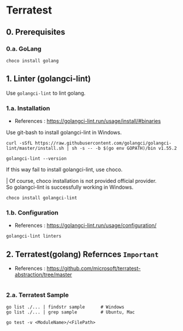 # Terratest

## 0. Prerequisites

### 0.a. GoLang

```shell
choco install golang
```


## 1. Linter (golangci-lint)

Use `golangci-lint` to lint golang.

### 1.a. Installation

- References : https://golangci-lint.run/usage/install/#binaries

Use git-bash to install golangci-lint in Windows.

```shell
curl -sSfL https://raw.githubusercontent.com/golangci/golangci-lint/master/install.sh | sh -s -- -b $(go env GOPATH)/bin v1.55.2

golangci-lint --version
```

If this way fail to install golangci-lint, use choco.

| Of course, choco installation is not provided official provider. <br> So golangci-lint is successfully working in Windows.

```shell
choco install golangci-lint
```

### 1.b. Configuration

- References : https://golangci-lint.run/usage/configuration/

```shell
golangci-lint linters
```

## 2. Terratest(golang) Refernces `Important`

- References : https://github.com/microsoft/terratest-abstraction/tree/master

```shell

```

### 2.a. Terratest Sample

```shell
go list ./... | findstr sample      # Windows
go list ./... | grep sample         # Ubuntu, Mac

go test -v <ModuleName>/<FilePath>
```